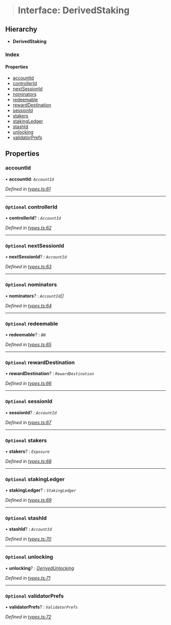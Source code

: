 > # Interface: DerivedStaking

## Hierarchy

* **DerivedStaking**

### Index

#### Properties

* [accountId](_types_.derivedstaking.md#accountid)
* [controllerId](_types_.derivedstaking.md#optional-controllerid)
* [nextSessionId](_types_.derivedstaking.md#optional-nextsessionid)
* [nominators](_types_.derivedstaking.md#optional-nominators)
* [redeemable](_types_.derivedstaking.md#optional-redeemable)
* [rewardDestination](_types_.derivedstaking.md#optional-rewarddestination)
* [sessionId](_types_.derivedstaking.md#optional-sessionid)
* [stakers](_types_.derivedstaking.md#optional-stakers)
* [stakingLedger](_types_.derivedstaking.md#optional-stakingledger)
* [stashId](_types_.derivedstaking.md#optional-stashid)
* [unlocking](_types_.derivedstaking.md#optional-unlocking)
* [validatorPrefs](_types_.derivedstaking.md#optional-validatorprefs)

## Properties

###  accountId

• **accountId**: *`AccountId`*

*Defined in [types.ts:61](https://github.com/polkadot-js/api/blob/ff69c43/packages/api-derive/src/types.ts#L61)*

___

### `Optional` controllerId

• **controllerId**? : *`AccountId`*

*Defined in [types.ts:62](https://github.com/polkadot-js/api/blob/ff69c43/packages/api-derive/src/types.ts#L62)*

___

### `Optional` nextSessionId

• **nextSessionId**? : *`AccountId`*

*Defined in [types.ts:63](https://github.com/polkadot-js/api/blob/ff69c43/packages/api-derive/src/types.ts#L63)*

___

### `Optional` nominators

• **nominators**? : *`AccountId`[]*

*Defined in [types.ts:64](https://github.com/polkadot-js/api/blob/ff69c43/packages/api-derive/src/types.ts#L64)*

___

### `Optional` redeemable

• **redeemable**? : *`BN`*

*Defined in [types.ts:65](https://github.com/polkadot-js/api/blob/ff69c43/packages/api-derive/src/types.ts#L65)*

___

### `Optional` rewardDestination

• **rewardDestination**? : *`RewardDestination`*

*Defined in [types.ts:66](https://github.com/polkadot-js/api/blob/ff69c43/packages/api-derive/src/types.ts#L66)*

___

### `Optional` sessionId

• **sessionId**? : *`AccountId`*

*Defined in [types.ts:67](https://github.com/polkadot-js/api/blob/ff69c43/packages/api-derive/src/types.ts#L67)*

___

### `Optional` stakers

• **stakers**? : *`Exposure`*

*Defined in [types.ts:68](https://github.com/polkadot-js/api/blob/ff69c43/packages/api-derive/src/types.ts#L68)*

___

### `Optional` stakingLedger

• **stakingLedger**? : *`StakingLedger`*

*Defined in [types.ts:69](https://github.com/polkadot-js/api/blob/ff69c43/packages/api-derive/src/types.ts#L69)*

___

### `Optional` stashId

• **stashId**? : *`AccountId`*

*Defined in [types.ts:70](https://github.com/polkadot-js/api/blob/ff69c43/packages/api-derive/src/types.ts#L70)*

___

### `Optional` unlocking

• **unlocking**? : *[DerivedUnlocking](../modules/_types_.md#derivedunlocking)*

*Defined in [types.ts:71](https://github.com/polkadot-js/api/blob/ff69c43/packages/api-derive/src/types.ts#L71)*

___

### `Optional` validatorPrefs

• **validatorPrefs**? : *`ValidatorPrefs`*

*Defined in [types.ts:72](https://github.com/polkadot-js/api/blob/ff69c43/packages/api-derive/src/types.ts#L72)*